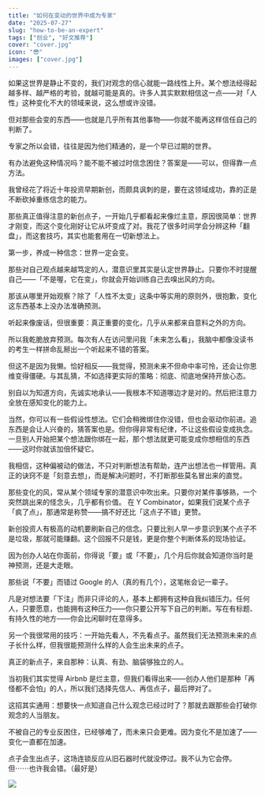 ```yaml
---
title: "如何在变动的世界中成为专家"
date: "2025-07-27"
slug: "how-to-be-an-expert"
tags: ["创业", "好文推荐"]
cover: "cover.jpg"
icon: "😎"
images: ["cover.jpg"]
---
```

如果这世界是静止不变的，我们对观念的信心就能一路线性上升。某个想法经得起越多样、越严格的考验，就越可能是真的。许多人其实默默相信这一点——对「人性」这种变化不大的领域来说，这么想或许没错。



但对那些会变的东西——也就是几乎所有其他事物——你就不能再这样信任自己的判断了。



专家之所以会错，往往是因为他们精通的，是一个早已过期的世界。



有办法避免这种情况吗？能不能不被过时信念困住？答案是——可以，但得靠一点方法。



我曾经花了将近十年投资早期新创，而颇具讽刺的是，要在这领域成功，靠的正是不断砍掉重练信念的能力。



那些真正值得注意的新创点子，一开始几乎都看起来像烂主意，原因很简单：世界才刚变，而这个变化刚好让它从坏变成了对。我花了很多时间学会分辨这种「翻盘」，而这套技巧，其实也能套用在一切新想法上。



第一步，养成一种信念：世界一定会变。



那些对自己观点越来越笃定的人，潜意识里其实是认定世界静止。只要你不时提醒自己——「不是喔，它在变」，你就会开始训练自己去嗅出风的方向。



那该从哪里开始观察？除了「人性不太变」这条中等实用的原则外，很抱歉，变化这东西基本上没办法准确预测。



听起来像废话，但很重要：真正重要的变化，几乎从来都来自意料之外的方向。



所以我乾脆放弃预测。每次有人在访问里问我「未来怎么看」，我脑中都像没读书的考生一样拼命乱掰出一个听起来不错的答案。



但这不是因为我懒。恰好相反——我觉得，预测未来不但命中率可怜，还会让你思维变得僵硬。与其乱猜，不如选择更实际的策略：彻底、彻底地保持开放心态。



别自以为知道方向，先诚实地承认——我根本不知道哪边才是对的。然后把注意力全放在感知变化的能力上。



当然，你可以有一些假设性想法。它们会稍微绑住你没错，但也会驱动你前进。追东西是会让人兴奋的，猜答案也是。但你得非常有纪律，不让这些假设变成执念。
一旦别人开始把某个想法跟你绑在一起，那个想法就更可能变成你想相信的东西——这时你就该加倍怀疑它。



我相信，这种偏被动的做法，不只对判断想法有帮助，连产出想法也一样管用。真正的诀窍不是「刻意去想」，而是解决问题时，不打断那些莫名冒出来的直觉。



那些变化的风，常从某个领域专家的潜意识中吹出来。只要你对某件事够熟，一个突然跳出来的怪念头，几乎都有价值。
在 Y Combinator，如果我们说某个点子「疯了点」，那通常是称赞——搞不好还比「这点子不错」更赞。



新创投资人有极高的动机要刷新自己的信念。只要比别人早一步意识到某个点子不是垃圾，那就可能赚翻。这个回报不只是钱，更是你整个判断体系的现场验证。



因为创办人站在你面前，你得说「要」或「不要」，几个月后你就会知道你当时是神预测，还是大走眼。



那些说「不要」而错过 Google 的人（真的有几个），这笔帐会记一辈子。



凡是对想法要「下注」而非只评论的人，基本上都拥有这种自我纠错压力。任何人，只要愿意，也能拥有这种压力——你只要公开写下自己的判断。写在有标题、有持久性的地方——你会比闲聊时在意得多。



另一个我很常用的技巧：一开始先看人，不先看点子。虽然我们无法预测未来的点子长什么样，但我很能预测什么样的人会生出未来的点子。



真正的新点子，来自那种：认真、有劲、脑袋够独立的人。



当初我们其实觉得 Airbnb 是烂主意，但我们看得出来——创办人他们是那种「再怪都不会怕」的人，所以我们选择先信人、再信点子，最后押对了。



这招其实通用：想要快一点知道自己什么观念已经过时了？那就去跟那些会打破你观念的人当朋友。



不被自己的专业反困住，已经够难了，而未来只会更难。因为变化不是加速了——变化一直都在加速。



点子会生出点子，这场连锁反应从旧石器时代就没停过。我不认为它会停。
但⋯⋯也许我会错。（最好是）




![](https://prod-files-secure.s3.us-west-2.amazonaws.com/112d0858-5090-4d34-a606-b75eb8d65fd2/46476355-9cf3-4e99-9b7a-3531bc426380/1000202064.png?X-Amz-Algorithm=AWS4-HMAC-SHA256&X-Amz-Content-Sha256=UNSIGNED-PAYLOAD&X-Amz-Credential=ASIAZI2LB466R6YTHK5I%2F20250910%2Fus-west-2%2Fs3%2Faws4_request&X-Amz-Date=20250910T192533Z&X-Amz-Expires=3600&X-Amz-Security-Token=IQoJb3JpZ2luX2VjEIv%2F%2F%2F%2F%2F%2F%2F%2F%2F%2FwEaCXVzLXdlc3QtMiJGMEQCIFrrbaZsNfeJ36iswgw%2BxYz5tL%2Fs4OzKmxaMnr6C22YKAiANrPXzC3ZO1uuQK3y46Jbg0MKuWiPE%2B5yFyDxe3J3hHCqIBAj0%2F%2F%2F%2F%2F%2F%2F%2F%2F%2F8BEAAaDDYzNzQyMzE4MzgwNSIMnPPrWve3WAQCIb3KKtwDpcZiL2htai1LCyNr7OhYMYk4dhLWDpf9xxqx1VZYVYBhisHHYGQ%2BNvE9yzLC%2Fih9U2sOeq1L9%2BshdRswU2T5rRajVA3yekduzUOaFVd1onKlrpN%2F412mofvYnwPtyAIGlBv%2FRHY3YRG2QYSI8lXO5uonN3WA3wUkykOi396sLI7RSe0eTXZdFAxSZ6IvuMtzOOBDcke0YlMT9UV%2F3iSTgDuUmmgvDmQrKrmbT%2BLrNQ7gElX%2F5uPidXUiap8UlAO7%2FBSZuwyIoyHi6bBjFr2DVtZZ0P%2BByM9lW%2BzprTiMuWKC8MYM%2BsrYQSJ4OhCsWQ9gJiK%2BlBP7OKZB4LoACDX9O5Ju1pLntba%2FT7jAI301nCuL%2BRDSvkJAtj6RPEJpiTkVltmxixeNfaxjOxr12WXkqIq1ju%2B9Mx8A5dz7fvq87L2N6RTIvswck7LdC4jjh%2FE6bfsE3SrVwbRZAxwAoEKEHtuXHk26J1nlxf1ZQmiipAI%2BiA3E6Y4mu%2FATksxXKq8E8Z96XjJhLXLEyg0%2FNM3PMZe9%2BCoGFP4uADfC6pRtxCGO7bwHWSaXCeksISx7ETynu4pOZAhbBij6cQ91z9q2TUzV%2BP%2Fcfhrp1CqOtJ%2FHpnxCp00Lo7SDPNx9h%2BEwxZqHxgY6pgH06n3yQTXZUAzjxvBhfIze0VOXTWgSH3a89LkT6sIXSBL3NWBD6lkMwf6ccuy0PosrhkIHNSzYn%2BGr0sIz2RLfgVVc2btbcQRnWVSdJCfsQHnqBOVlKCMTkOCrxulZKxy77nXY4haXNTqiI6z8cg%2FmRl8fvZLcgNlURchU51wCOfnI23EUCiHD0gtGGvY7dnv1yhL375b0MHXRjV0kUVx%2FFugtZXYc&X-Amz-Signature=ec2bc90490661859b5d84063345ea6f37c3f14efa8c9f2cc4ff174f768ae8c8b&X-Amz-SignedHeaders=host&x-amz-checksum-mode=ENABLED&x-id=GetObject)

